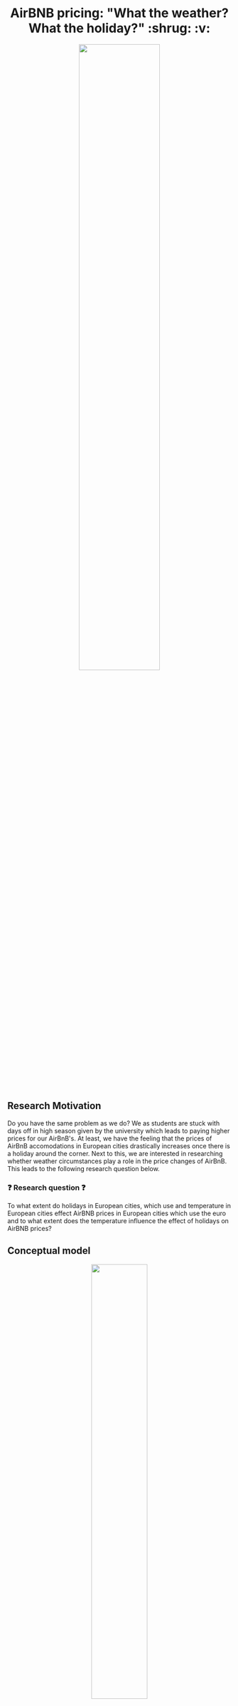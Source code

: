 <h1 align="center"> AirBNB pricing: "What the weather? What the holiday?" :shrug: :v:</h1>

<p align="center" width="100%">
    <img width="60%" src="https://user-images.githubusercontent.com/98605194/156195381-f3ef1ca4-89b7-466b-8ade-43ac2dd746bc.jpeg">
</p>

## Research Motivation 
Do you have the same problem as we do? We as students are stuck with days off in high season given by the university which leads to paying higher prices for our AirBnB's. At least, we have the feeling that the prices of AirBnB accomodations in European cities drastically increases once there is a holiday around the corner. Next to this, we are interested in researching whether weather circumstances play a role in the price changes of AirBnB. This leads to the following research question below. 

### :question: Research question :question: 

To what extent do holidays in European cities, which use and temperature in European cities effect AirBNB prices in European cities which use the euro and to what extent does the temperature influence the effect of holidays on AirBNB prices? 


## Conceptual model

<p align="center" width="100%">
    <img width="50%" src="https://media.giphy.com/media/crE4vQd8NVFP7NTBb8/giphy.gif">
</p>

## Research method 
The best research method for the previously formulated research question is multiple regression.

Multiple regression is an appropriate method of analysis when the research problem involves a single metric dependent variable (AirBNB prices). This dependant variable is related to two more independent variables (temperature, holiday period). Regression analysis is a statistical tool that should be used when the DV and IV variables are metric.  The non-metric holiday data will be transformed into a dummy variable. Under these circumstances it is possible to include the nonmetric holiday data in the analysis.

The goal of the research is to define the best way to calculate AirBNB prices based on holidays and temperature. To define the price, data is collected in 2 different stages. First the primary data from Inside AirBNB is used to calculate prices during a period. Secondly data is coupled with secondary data to analyse the findings and answer the research question.

## Research deployment :mag:
After running the analysis, a PDF file will be create to visualize the effect of holidays and temperature on prices. This is done by various plots and the output of the linear regression.

## Stakeholders :briefcase:	
- Users of airBNB can use the information gathered by answering the research to anticipate price flunctuations.
- Tourism sector can track to what extent tourism through airbnb affects prizing. 
- Goverments can track activity of rented airbnb's in the city.

## Which Inside AirBNB data do we need?
For every European city we need from Airbnb the calendar data. The dataset contains information about the price, dates and host-id. There will be archived data used, because this will be more relevant with the temperature API. The files from March 5th qualify best for answering the research question. The name of the file exactly is: calendar.csv.gz 

## Running instructions :information_source:
- Step 1: Clone the repository onto your own device. The complete pipeline is automated using makefiles. 
- Step 2: To be able to run the complete pipeline, automated using makefiles, you need to have the HolidayAPI savekey, see package instructions 2. Also you need to have installed make (for an installation guide see: [the installation guide for make](https://tilburgsciencehub.com/building-blocks/configure-your-computer/automation-and-workflows/make/). 
- Step 3: You open the Command Prompt (Windows) or Terminal (Mac), move to the folder "AirBNB_Analytics_Holidays_Weather" and set this as the working directory and run "make". 
- Step 4: Rmarkdown will not be generated via make. To accomplish this, go to src/paper/linear_regression.Rmd and knit the file with knit directory as document directory

After this, the plots can be found in gen/output.

The markdown file can be found in src/paper

## Package instructions :information_source:
### 1. Packages to download 
Within R, the following packages have been used in total within various codes:
``` r
install.packages("date")
install.packages("data.table")
install.packages("dplyr")
install.packages("ggplot2")
install.packages("haven")
install.packages("devtools")
devtools::install_github("matbmeijer/HolidayAPI")
install.packages("knitr")
install.packages("lubridate")
install.packages("plotly")
install.packages("riem")
install.packages("sjlabelled")
install.packages("sjmisc")
install.packages("sjPlot")
install.packages("tidyr")
install.packages("tidyverse")
install.packages("weathermetrics")
install.packages("tinytex")

```
### 2. Holiday API :earth_africa: 	
We used the Holiday API and loaded it into R with the help of [the GitHub page of Mat Meijer.](https://github.com/matbmeijer/HolidayAPI)
To get access to the [Holiday API](https://holidayapi.com/), you can generate a free or premium personal key by filling in your email or you could sign up through your GithHub account. The free account gives you access to holiday data of the previous year, so in this case 2021. The premium account can give you access to much more data. 

After you have installed the above packages you can generate your API save key. 
**Note**: You should **never** share your personal save key so make use of ```Sys.getenv```. 

To get an dataframe of the countries and holidays, the following steps need to be taken:
``` r
countries_df<-get_countries()
holidays_df <- get_holidays(country = , year=2021)
```
**Good to know**: The ```View()``` function breaks once the ```HolidayAPI``` package is loaded.


### 3. Weather API :sun_behind_small_cloud:	
The riem package from the [GitHub page: ropensci/riem](https://github.com/ropensci/riem) was used to collect historical weather data for European capital cities. The riem package contains all of the ASOS station weather data. These stations are located at airports across the globe and collect the data via the [Iowa Environment Mesonet](https://mesonet.agron.iastate.edu/request/download.phtml). The following steps need te be taken to use the riem package:

``` r
install.packages("riem")
```
To view and search the data:
``` r
## Figure out country code 
view(riem_networks())

##"countrycode" = country
## Figure out location code for city
view(riem_stations("countrycode__citycode"))
```
When the countrycode and citycode are identified, the weatherdata can be viewed and analyzed according to the user's interests.

### 4. Downloading AirBNB files
Pricing data from the different days throughout a period of a year are downloaded from http://insideairbnb.com/get-the-data.html. The website contains variaous types of data about the AirBNB places. 

## Main results :chart_with_upwards_trend:	
The final output obtained via regression:

<p align="center" width="100%">
    <img width="50%" src="https://user-images.githubusercontent.com/98945883/160124972-0002ce57-6516-4495-88cb-97ce8e3f037a.jpeg">
</p>

- 1.9% of the variance in the average prices of AirBNB listings is explained by this model.
- The low R-squared questions the usability of the model.
- Based on regression, it is difficult to say whether the temperature (daily av) and the holidays (is holiday) hava a direct influence on the avarage AirBNB listing prices. 
